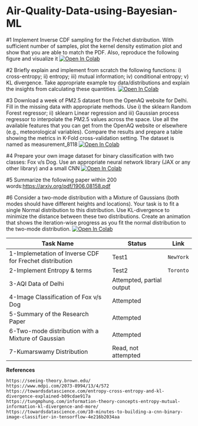 # Air-Quality-Data-using-Bayesian-ML
#1 Implement Inverse CDF sampling for the Fréchet distribution. With sufficient number of samples, plot the kernel density estimation plot and show that you are able to match the PDF. Also, reproduce the following figure and visualize it
[![Open In Colab](https://colab.research.google.com/assets/colab-badge.svg)](https://colab.research.google.com/drive/1SDq4D2DdW1u6WrG4Da5GmdaT_gErTol_?usp=sharing)


#2 Briefly explain and implement from scratch the following functions: i) cross-entropy; ii) entropy; iii) mutual information; iv) conditional entropy; v) KL divergence. Take appropriate example toy data/distributions and explain the insights from calculating these quantities.
[![Open In Colab](https://colab.research.google.com/assets/colab-badge.svg)](https://colab.research.google.com/drive/1ocWGpnbGnhPWZejMIs6RJnl3eLr-8hmH?usp=sharing)

#3 Download a week of PM2.5 dataset from the OpenAQ website for Delhi. Fill in the missing data with appropriate methods. Use i) the sklearn Random Forest regressor; ii) sklearn Linear regression and iii) Gaussian process regressor to interpolate the PM2.5 values across the space. Use all the available features that you can get from the OpenAQ website or elsewhere (e.g., meteorological variables). Compare the results and prepare a table showing the metrics in K-Fold cross-validation setting.
The dataset is named as measurement_8118
[![Open In Colab](https://colab.research.google.com/assets/colab-badge.svg)](https://colab.research.google.com/drive/16Cc2EYT4sYoOC8w-XbjcnpuFfy_IxagV?usp=sharing)

#4 Prepare your own image dataset for binary classification with two classes: Fox v/s Dog. Use an appropriate neural network library (JAX or any other library) and a small CNN 
[![Open In Colab](https://colab.research.google.com/assets/colab-badge.svg)](https://colab.research.google.com/drive/1DnteSNhNQTytM7_vjlQGbvObWrS74Pxx?usp=sharing)

#5 Summarize the following paper within 200 words:https://arxiv.org/pdf/1906.08158.pdf

#6 Consider a two-mode distribution with a Mixture of Gaussians (both modes should have different heights and locations). Your task is to fit a single Normal distribution to this distribution. Use KL-divergence to minimize the distance between these two distributions. Create an animation that shows the iteration-wise progress as you fit the normal distribution to the two-mode distribution.
[![Open In Colab](https://colab.research.google.com/assets/colab-badge.svg)](https://colab.research.google.com/drive/1KVTqbyU-aEKDHhqjz7CQe6R_kkkmlu5x?usp=sharing)

| Task Name     | Status        | Link        
| ------------- | ------------- | --------    |
| 1-Implemetation of Inverse CDF for Frechet distribution         | Test1         | `NewYork`   |
| 2-Implement Entropy & terms         | Test2         | `Toronto`   |
| 3-AQI Data of Delhi  | Attempted, partial output |      |
| 4-Image Classification of Fox v/s Dog   |  Attempted  |        |
| 5-Summary of the Research Paper | Attempted |            |
| 6-Two-mode distribution with a Mixture of Gaussian | Attempted |        |
| 7-Kumarswamy Distribution | Read, not attempted |        |
**References**
	
	https://seeing-theory.brown.edu/
	https://www.mdpi.com/2073-8994/13/4/572
	https://towardsdatascience.com/entropy-cross-entropy-and-kl-divergence-explained-b09cdae917a
	https://tungmphung.com/information-theory-concepts-entropy-mutual-information-kl-divergence-and-more/
	https://towardsdatascience.com/10-minutes-to-building-a-cnn-binary-image-classifier-in-tensorflow-4e216b2034aa
